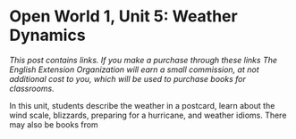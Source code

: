 
# Open World 1, Unit 5: Weather Dynamics
*This post contains links. If you make a purchase through these links The English Extension Organization will earn a small commission, at not additional cost to you, which will be used to purchase books for classrooms.* 

In this unit, students describe the weather in a postcard, learn about the wind scale, blizzards, preparing for a hurricane, and weather idioms.  There may also be books from   
<!--stackedit_data:
eyJoaXN0b3J5IjpbLTE4MDM0NDY2MTAsLTc0NDI1MjUxNl19
-->